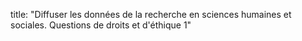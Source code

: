 title: "Diffuser les données de la recherche en sciences humaines et sociales. Questions de droits et d'éthique 1"